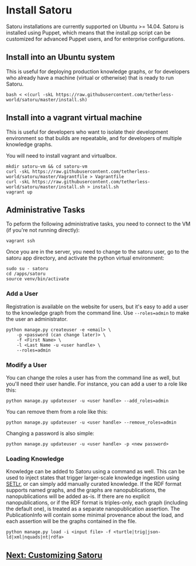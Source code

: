 # Install Satoru

Satoru installations are currently supported on Ubuntu >= 14.04. 
Satoru is installed using Puppet, which means that the install.pp script can be customized for advanced Puppet users, and for enterprise configurations.

## Install into an Ubuntu system

This is useful for deploying production knowledge graphs, or for developers who already have a machine (virtual or otherwise) that is ready to run Satoru.

```
bash < <(curl -skL https://raw.githubusercontent.com/tetherless-world/satoru/master/install.sh)
```

## Install into a vagrant virtual machine 

This is useful for developers who want to isolate their development environment so that builds are repeatable, and for developers of multiple knowledge graphs.

You will need to install vagrant and virtualbox.

```
mkdir satoru-vm && cd satoru-vm
curl -skL https://raw.githubusercontent.com/tetherless-world/satoru/master/Vagrantfile > Vagrantfile
curl -skL https://raw.githubusercontent.com/tetherless-world/satoru/master/install.sh > install.sh
vagrant up
```

## Administrative Tasks

To peform the following administrative tasks, you need to connect to the VM (if you're not running directly):

```
vagrant ssh
```

Once you are in the server, you need to change to the satoru user, go to the satoru app directory, and activate the python virtual environment:

```
sudo su - satoru
cd /apps/satoru
source venv/bin/activate
```

### Add a User

Registration is available on the website for users, but it's easy to add a user to the knowledge graph from the command line. 
Use `--roles=admin` to make the user an administrator.

```
python manage.py createuser -e <email> \
    -p <password (can change later)> \
    -f <First Name> \
    -l <Last Name -u <user handle> \
    --roles=admin
```

### Modify a User

You can change the roles a user has from the command line as well, but you'll need their user handle. 
For instance, you can add a user to a role like this:

```
python manage.py updateuser -u <user handle> --add_roles=admin
```

You can remove them from a role like this:

```
python manage.py updateuser -u <user handle> --remove_roles=admin
```

Changing a password is also simple:

```
python manage.py updateuser -u <user handle> -p <new password>
```

### Loading Knowledge

Knowledge can be added to Satoru using a command as well. This can be used to inject states that trigger larger-scale knowledge ingestion using [SETLr](https://github.com/tetherless-world/setlr/wiki/SETLr-Tutorial), or can simply add manually curated knowledge. 
If the RDF format supports named graphs, and the graphs are nanopublications, the nanopublications will be added as-is.
If there are no explicit nanopublications, or if the RDF format is triples-only, each graph (including the default one), is treated as a separate nanopublication assertion.
The PublicationInfo will contain some minimal provenance about the load, and each assertion will be the graphs contained in the file.

```
python manage.py load -i <input file> -f <turtle|trig|json-ld|xml|nquads|nt|rdfa>
```

## [Next: Customizing Satoru](configuration)
